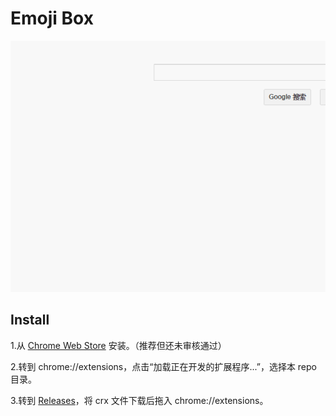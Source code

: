# Emoji Box

![demo](https://raw.githubusercontent.com/yulon/emoji-box/master/images/demo.gif)

## Install

1.从 [Chrome Web Store](https://chrome.google.com/webstore/detail/hnoiafifeglklbpfplmeofgeliopdpih) 安装。（推荐但还未审核通过）

2.转到 chrome://extensions，点击“加载正在开发的扩展程序...”，选择本 repo 目录。

3.转到 [Releases](https://chrome.google.com/webstore/detail/hnoiafifeglklbpfplmeofgeliopdpih)，将 crx 文件下载后拖入 chrome://extensions。
